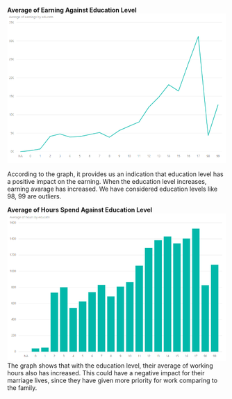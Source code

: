 
**Average of Earning Against Education Level**
![Sample Statistics](https://github.com/TorinW/DataScience_UoM_19/blob/master/other-analysis/averageEarning_2-education.PNG)

According to the graph, it provides us an indication that education level has a positive impact on the earning. When the education level increases, earning avarage has increased. We have considered education levels like 98, 99 are outliers.

**Average of Hours Spend Against Education Level**
![Sample Statistics](https://github.com/TorinW/DataScience_UoM_19/blob/master/other-analysis/averageHours-education.PNG)
The graph shows that with the education level, their average of working hours also has increased. This could have a negative impact for their marriage lives, since they have given more priority for work comparing to the family.
